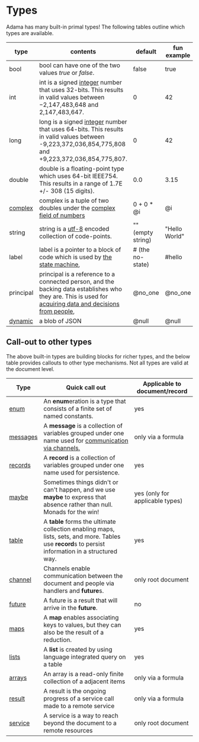 # Types

Adama has many built-in primal types! The following tables outline which types are available.

| type                                       | contents | default          | fun example |
|--------------------------------------------| --- |------------------| --- |
| bool                                       | bool can have one of the two values *true* or *false*. | false            | true |
| int                                        | int is a signed [integer](https://en.wikipedia.org/wiki/Integer) number that uses 32-bits. This results in valid values between −2,147,483,648 and 2,147,483,647. | 0                | 42 |
| long                                       | long is a signed [integer](https://en.wikipedia.org/wiki/Integer) number that uses 64-bits. This results in valid values between -9,223,372,036,854,775,808 and +9,223,372,036,854,775,807.  | 0                | 42 |
| double                                     | double is a floating-point type which uses 64-bit IEEE754. This results in a range of 1.7E +/- 308 (15 digits). | 0.0              | 3.15 |
| [complex](./rich-types.md#complex-numbers) | complex is a tuple of two doubles under the [complex field of numbers](https://en.wikipedia.org/wiki/Complex_number) | 0 + 0 * @i       | @i |
| string                                     | string is a [utf-8](https://en.wikipedia.org/wiki/UTF-8) encoded collection of code-points. | "" (empty string) | "Hello World" |
| label                                      | label is a pointer to a block of code which is used by [the state machine](./state-machine.md), | # (the no-state) | #hello |
| principal                                  | principal is a reference to a connected person, and the backing data establishes who they are. This is used for [acquiring data and decisions from people](./async.md), | @no_one          | @no_one |
| [dynamic](./rich-types.md#dynamic)         | a blob of JSON | @null            | @null | 


## Call-out to other types

The above built-in types are building blocks for richer types, and the below table provides callouts to other type mechanisms. Not all types are valid at the document level.

| Type | Quick call out                                                                                                                                     | Applicable to document/record |
|  --- |----------------------------------------------------------------------------------------------------------------------------------------------------| --- |
| [enum](./enumerations.md) | An **enum**eration is a type that consists of a finite set of named constants. | yes |
| [messages](./messages.md) | A **message** is a collection of variables grouped under one name used for [communication via channels.](./async.md) | only via a formula |
| [records](./records.md) | A **record** is a collection of variables grouped under one name used for persistence. | yes |
| [maybe](./maybe.md) | Sometimes things didn't or can't happen, and we use **maybe** to express that absence rather than null. Monads for the win! | yes (only for applicable types) |
| [table](./tables-linq.md) | A **table** forms the ultimate collection enabling maps, lists, sets, and more. Tables use **record**s to persist information in a structured way. | yes |
| [channel](./async.md) | Channels enable communication between the document and people via handlers and **future**s. | only root document |
| [future](./async.md) | A future is a result that will arrive in the **future**. | no |
| [maps](./map-reduce.md) | A **map** enables associating keys to values, but they can also be the result of a reduction. | yes |
| [lists](./tables-linq.md) | A **list** is created by using language integrated query on a table | yes |
| [arrays](./anonymous.md) | An array is a read-only finite collection of a adjacent items | only via a formula |
| [result](./services.md) | A result is the ongoing progress of a service call made to a remote service | only via a formula |
| [service](./services.md) | A service is a way to reach beyond the document to a remote resources | only root document |

